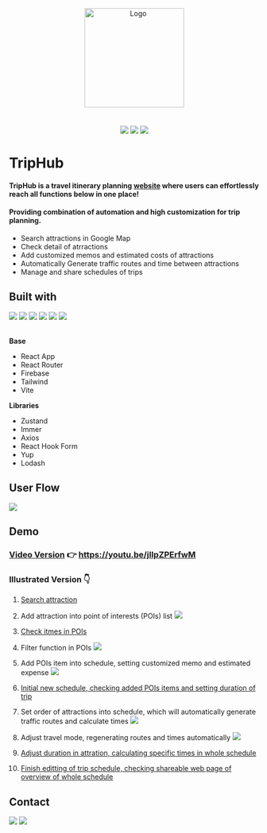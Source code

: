<div align="center">
  <a href="https://triphub.web.app" style="margin-bottom:20px; display:block;">
    <img src="https://imgur.com/VzJZgeA.png" alt="Logo" width="200px">
  </a>
  <br>
  <img src="https://img.shields.io/badge/React-18.2.0-blue"></img>
  <img src="https://img.shields.io/badge/vite-4.4.5-yellow"></img>
  <img src="https://img.shields.io/badge/firebase-10.6.0-orange"></img>

</div>

# TripHub

#### TripHub is a travel itinerary planning [website](https://triphub.web.app) where users can effortlessly reach all functions below in one place!

#### Providing combination of automation and high customization for trip planning.

- Search attractions in Google Map
- Check detail of atrractions
- Add customized memos and estimated costs of attractions
- Automatically Generate traffic routes and time between attractions
- Manage and share schedules of trips

## Built with

<div>
  <img src="https://img.shields.io/badge/React-61DAFB.svg?style=for-the-badge&logo=React&logoColor=black" />
  <img src="https://img.shields.io/badge/Tailwind%20CSS-06B6D4.svg?style=for-the-badge&logo=Tailwind-CSS&logoColor=white" />
  <img src="https://img.shields.io/badge/Firebase-FFCA28.svg?style=for-the-badge&logo=Firebase&logoColor=black" />
  <img src="https://img.shields.io/badge/Google%20Maps-4285F4.svg?style=for-the-badge&logo=Google-Maps&logoColor=white">
  <img src="https://img.shields.io/badge/React%20Hook%20Form-EC5990.svg?style=for-the-badge&logo=React-Hook-Form&logoColor=white" />
  <img src="https://img.shields.io/badge/🐻 zustand-purple.svg?style=for-the-badge&logoColor=black" />
</div>

<br>

**Base**

- React App
- React Router
- Firebase
- Tailwind
- Vite

**Libraries**

- Zustand
- Immer
- Axios
- React Hook Form
- Yup
- Lodash

## User Flow

<img src="https://imgur.com/Erwemlt.png" />

## Demo

### [Video Version](https://youtu.be/jIIpZPErfwM) 👉 https://youtu.be/jIIpZPErfwM

### Illustrated Version 👇

1. [Search attraction](https://imgur.com/GXI1PBJ.gif)

2. Add attraction into point of interests (POIs) list
   <img src="https://imgur.com/CPOgO1F.gif"/>

3. [Check itmes in POIs](https://imgur.com/hTICwOx.gif)

4. Filter function in POIs
   <img src="https://imgur.com/1z3JvWw.gif"/>

5. Add POIs item into schedule, setting customized memo and estimated expense
   <img src="https://imgur.com/gNLbSaB.gif"/>

6. [Initial new schedule, checking added POIs items and setting duration of trip](https://imgur.com/TPMv20S.gif)

7. Set order of attractions into schedule, which will automatically generate traffic routes and calculate times
   <img src="https://imgur.com/t4ChW8q.gif" />

8. Adjust travel mode, regenerating routes and times automatically
   <img src="https://imgur.com/foDnZuM.gif" />

9. [Adjust duration in attration, calculating specific times in whole schedule](https://imgur.com/egDMxaL.gif)

10. [Finish editting of trip schedule, checking shareable web page of overview of whole schedule](https://imgur.com/9iW4Eg9.gif)

## Contact

<a href="https://www.linkedin.com/in/polienlin/"><img src="https://img.shields.io/badge/LinkedIn-0A66C2.svg?style=for-the-badge&logo=LinkedIn&logoColor=white" /></a>
<a href="mailto:polien.joe.lin@gmail.com"><img src="https://img.shields.io/badge/Gmail-EA4335.svg?style=for-the-badge&logo=Gmail&logoColor=white" /></a>
